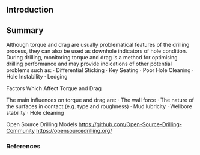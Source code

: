 ## Introduction





## Summary


Although torque and drag are usually problematical features of the drilling process, they can also be used as downhole indicators of hole condition. During drilling, monitoring torque and drag is a method for optimising drilling performance and may provide indications of other potential problems such as:
·     Differential Sticking
·     Key Seating
·     Poor Hole Cleaning
·     Hole Instability
·     Ledging

Factors Which Affect Torque and Drag
 
The main influences on torque and drag are:
·        The wall force
·        The nature of the surfaces in contact (e.g. type and roughness)
·        Mud lubricity
·        Wellbore stability
·        Hole cleaning



Open Source Drilling Models
https://github.com/Open-Source-Drilling-Community
https://opensourcedrilling.org/

### References

